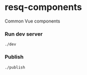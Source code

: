 # resq-components
Common Vue components

### Run dev server
```./dev```

### Publish
```./publish```
